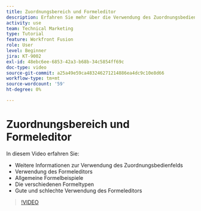 ```yaml
---
title: Zuordnungsbereich und Formeleditor
description: Erfahren Sie mehr über die Verwendung des Zuordnungsbedienfelds, des Formeleditors und häufige Formelbeispiele in [!DNL Adobe Workfront Fusion].
activity: use
team: Technical Marketing
type: Tutorial
feature: Workfront Fusion
role: User
level: Beginner
jira: KT-9002
exl-id: 48ebc6ee-6853-42a3-b68b-34c5854ff69c
doc-type: video
source-git-commit: a25a49e59ca483246271214886ea4dc9c10e8d66
workflow-type: tm+mt
source-wordcount: '59'
ht-degree: 0%

---
```


# Zuordnungsbereich und Formeleditor

In diesem Video erfahren Sie:

* Weitere Informationen zur Verwendung des Zuordnungsbedienfelds
* Verwendung des Formeleditors
* Allgemeine Formelbeispiele
* Die verschiedenen Formeltypen
* Gute und schlechte Verwendung des Formeleditors

>[!VIDEO](https://video.tv.adobe.com/v/335262/?quality=12&learn=on)
